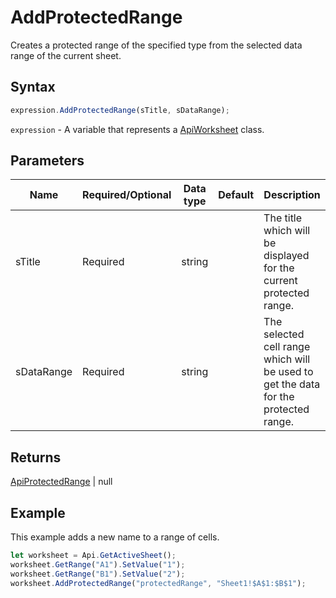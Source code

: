 # AddProtectedRange

Creates a protected range of the specified type from the selected data range of the current sheet.

## Syntax

```javascript
expression.AddProtectedRange(sTitle, sDataRange);
```

`expression` - A variable that represents a [ApiWorksheet](../ApiWorksheet.md) class.

## Parameters

| **Name** | **Required/Optional** | **Data type** | **Default** | **Description** |
| ------------- | ------------- | ------------- | ------------- | ------------- |
| sTitle | Required | string |  | The title which will be displayed for the current protected range. |
| sDataRange | Required | string |  | The selected cell range which will be used to get the data for the protected range. |

## Returns

[ApiProtectedRange](../../ApiProtectedRange/ApiProtectedRange.md) \| null

## Example

This example adds a new name to a range of cells.

```javascript editor-xlsx
let worksheet = Api.GetActiveSheet();
worksheet.GetRange("A1").SetValue("1");
worksheet.GetRange("B1").SetValue("2");
worksheet.AddProtectedRange("protectedRange", "Sheet1!$A$1:$B$1");
```
